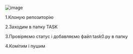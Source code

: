 
![image](https://user-images.githubusercontent.com/86262158/122820459-4cee6380-d2e4-11eb-9acf-d2967f2143fd.png)

1.Клоную репозиторію

2.Заходим в папку TASK

3.Провіряємо статус і добавляємо файл task0.py в папку

4.Комітим і пушим


